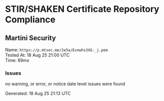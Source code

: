 # STIR/SHAKEN Certificate Repository Compliance

## Martini Security

Name: `https://p.mtsec.me/2e5a/Evnwhs3XG-_j.pem`\
Tested At: 18 Aug 25 21:00 UTC\
Time: 89ms

### Issues

no warning, or error, or notice date level issues were found

Generated: 18 Aug 25 21:13 UTC